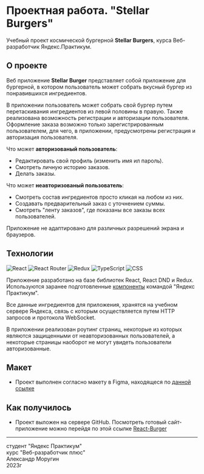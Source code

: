 # Проектная работа. "Stellar Burgers"

Учебный проект космической бургерной **Stellar Burgers**, курса Веб-разработчик Яндекс.Практикум.

## О проекте ##

Веб приложение **Stellar Burger** представляет собой приложение для бургерной, в котором пользователь может собрать вкусный бургер из понравившихся ингредиентов.

В приложении пользователь может собрать свой бургер путем перетаскивания ингредиентов из левой половины в правую. Также реализована возможность регистрации и авторизации пользователя. Оформление заказа возможно только зарегистрированным пользователем, для чего, в приложении, предусмотрены регистрация и авторизация пользователя.

Что может **авторизованый пользователь**:

- Редактировать свой профиль (изменить имя ил пароль).
- Смотреть личную историю заказов.
- Делать заказы.

Что может **неавторизованый пользователь**:

- Смотреть состав ингредиентов просто кликая на любом из них.
- Создавать предварительный заказ с уточнением суммы.
- Смотреть "ленту заказов", где показаны все заказы всех пользователей.

Приложение не адаптировано для различных разрешений экрана и браузеров.

## Технологии ##

![React](https://img.shields.io/badge/react-%2320232a.svg?style=for-the-badge&logo=react&logoColor=%2361DAFB) ![React Router](https://img.shields.io/badge/React_Router-CA4245?style=for-the-badge&logo=react-router&logoColor=white) ![Redux](https://img.shields.io/badge/redux-%23593d88.svg?style=for-the-badge&logo=redux&logoColor=white) ![TypeScript](https://img.shields.io/badge/typescript-%23007ACC.svg?style=for-the-badge&logo=typescript&logoColor=white) ![CSS](https://img.shields.io/badge/css-%231572B6.svg?style=for-the-badge&logo=css3&logoColor=white)

Приложение разработано на базе библиотек React, React DND и Redux. Используются заранее подготовленные [компоненты](https://www.npmjs.com/package/@ya.praktikum/react-developer-burger-ui-components) командой "Яндекс Практикум".

Все данные ингредиентов для приложения, хранятся на учебном сервере Яндекса, связь с которым осуществляется путем HTTP запросов и протокола WebSocket.

В приложении реализован роутинг страниц, некоторые из которых являются защищенными от неавторизованных пользователей, а некоторые страницы наоборот не могут увидеть пользователи авторизованные.

## Макет ##

- Проект выполнен согласно макету в Figma, находящеся по [данной ссылке](https://www.figma.com/file/ocw9a6hNGeAejl4F3G9fp8/React-_-Проектные-задачи-(3-месяца)_external_link?type=design&node-id=2974-2989)

## Как получилось ##

- Проект выложен на сервере GitHub. Посмотреть готовый сайт-приложение можно перейдя по этой ссылке [React-Burger](https://alexandermorugin.github.io/react-burger/)

--------
студент "Яндекс Практикум"\
курс "Веб-разработчик плюс"\
Александр Моругин\
2023г
